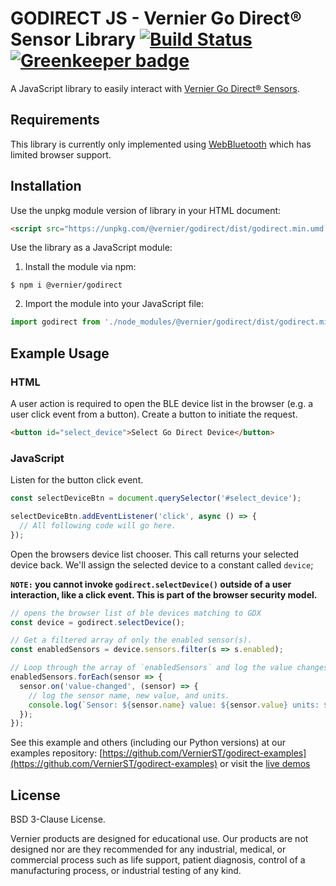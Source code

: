# GODIRECT JS - Vernier Go Direct® Sensor Library [![Build Status](https://travis-ci.org/VernierST/godirect-js.svg?branch=master)](https://travis-ci.org/VernierST/godirect-js) [![Greenkeeper badge](https://badges.greenkeeper.io/VernierST/godirect-js.svg)](https://greenkeeper.io/)

A JavaScript library to easily interact with [Vernier Go Direct® Sensors](https://www.vernier.com/products/sensors/go-direct-sensors).

## Requirements

This library is currently only implemented using [WebBluetooth](https://webbluetoothcg.github.io/web-bluetooth/) which has limited browser support.

## Installation

Use the unpkg module version of library in your HTML document:
```html
<script src="https://unpkg.com/@vernier/godirect/dist/godirect.min.umd.js"></script>
```

Use the library as a JavaScript module:

1. Install the module via npm:

```
$ npm i @vernier/godirect
```

2. Import the module into your JavaScript file:
```javascript
import godirect from './node_modules/@vernier/godirect/dist/godirect.min.esm.js';
```

## Example Usage

### HTML
A user action is required to open the BLE device list in the browser (e.g. a user click event from a button). Create a button to initiate the request.
```html
<button id="select_device">Select Go Direct Device</button>
```

### JavaScript
Listen for the button click event.
```javascript
const selectDeviceBtn = document.querySelector('#select_device');

selectDeviceBtn.addEventListener('click', async () => {
  // All following code will go here.
});

```

 Open the browsers device list chooser. This call returns your selected device back. We'll assign the selected device to a constant called `device`;

**`NOTE:` you cannot invoke `godirect.selectDevice()` outside of a user interaction, like a click event. This is part of the browser security model.**
```javascript
// opens the browser list of ble devices matching to GDX
const device = godirect.selectDevice();

// Get a filtered array of only the enabled sensor(s).
const enabledSensors = device.sensors.filter(s => s.enabled);

// Loop through the array of `enabledSensors` and log the value changes.
enabledSensors.forEach(sensor => {
  sensor.on('value-changed', (sensor) => {
    // log the sensor name, new value, and units.
    console.log(`Sensor: ${sensor.name} value: ${sensor.value} units: ${sensor.units}`);
  });
});
```

See this example and others (including our Python versions) at our examples repository: [https://github.com/VernierST/godirect-examples](https://github.com/VernierST/godirect-examples) or visit the [live demos](https://vernierst.github.io/godirect-examples/javascript/)


## License

BSD 3-Clause License.

Vernier products are designed for educational use. Our products are not designed nor are they recommended for any industrial, medical, or commercial process such as life support, patient diagnosis, control of a manufacturing process, or industrial testing of any kind.
